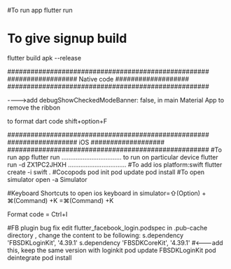 #To run app
flutter run
# To give signup build
flutter build apk --release

####################################################
##################  Native code  ###################
#################################################### 


---->add debugShowCheckedModeBanner: false, in main Material App to remove the ribbon

to format dart code
shift+option+F

####################################################
##################  iOS          ###################
#################################################### 
#To run app
flutter run
..................................
to run on particular device 
flutter run -d ZX1PC2JHXH
.................................
#To add ios platform:swift
flutter create -i swift . 
#Cocopods
pod init
pod update
pod install
#To open simulator
open -a Simulator

#Keyboard Shortcuts
to open ios keyboard in simulator=⇧(Option) + ⌘(Command) +K
                                 =⌘(Command) +K

Format code = Ctrl+I                                 

#FB plugin bug fix
edit flutter_facebook_login.podspec in .pub-cache directory , change the content to be following:
s.dependency 'FBSDKLoginKit', '4.39.1'
s.dependency 'FBSDKCoreKit', '4.39.1' #<---add this, keep the same version with loginkit
pod update FBSDKLoginKit
pod deintegrate
pod install


